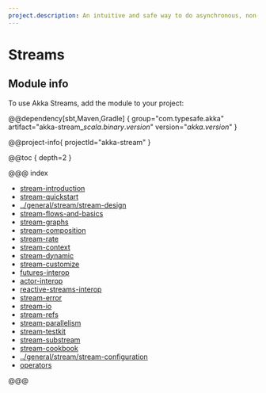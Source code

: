 ```yaml
---
project.description: An intuitive and safe way to do asynchronous, non-blocking backpressured stream processing.
---
```

# Streams

## Module info

To use Akka Streams, add the module to your project:

@@dependency[sbt,Maven,Gradle] {
  group="com.typesafe.akka"
  artifact="akka-stream_$scala.binary.version$"
  version="$akka.version$"
}

@@project-info{ projectId="akka-stream" }

@@toc { depth=2 }

@@@ index

* [stream-introduction](stream-introduction.md)
* [stream-quickstart](stream-quickstart.md)
* [../general/stream/stream-design](../general/stream/stream-design.md)
* [stream-flows-and-basics](stream-flows-and-basics.md)
* [stream-graphs](stream-graphs.md)
* [stream-composition](stream-composition.md)
* [stream-rate](stream-rate.md)
* [stream-context](stream-context.md)
* [stream-dynamic](stream-dynamic.md)
* [stream-customize](stream-customize.md)
* [futures-interop](futures-interop.md)
* [actor-interop](actor-interop.md)
* [reactive-streams-interop](reactive-streams-interop.md)
* [stream-error](stream-error.md)
* [stream-io](stream-io.md)
* [stream-refs](stream-refs.md)
* [stream-parallelism](stream-parallelism.md)
* [stream-testkit](stream-testkit.md)
* [stream-substream](stream-substream.md)
* [stream-cookbook](stream-cookbook.md)
* [../general/stream/stream-configuration](../general/stream/stream-configuration.md)
* [operators](operators/index.md)

@@@
